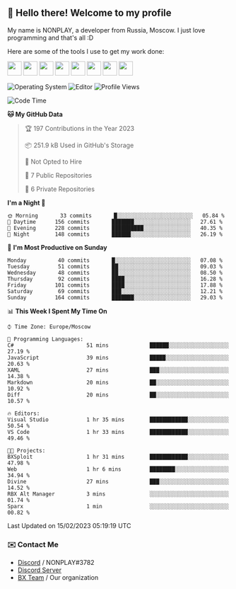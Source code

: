 ## :wave: Hello there! Welcome to my profile

My name is NONPLAY, a developer from Russia, Moscow. I just love programming and that's all :D

Here are some of the tools I use to get my work done:

<kbd><img height="32" src="https://img.icons8.com/color/2x/visual-studio-code-2019.png"></kbd>
<kbd><img height="32" src="https://img.icons8.com/color/2x/linux.png"></kbd>
<kbd><img height="32" src="https://img.icons8.com/fluent/2x/console.png"></kbd>
<kbd><img height="32" src="https://img.icons8.com/color/2x/open-source.png"></kbd>
<kbd><img height="32" src="https://img.icons8.com/color/2x/git.png"></kbd>
<kbd><img height="32" src="https://img.icons8.com/color/2x/nginx.png"></kbd>
<a href="?#gh-light-mode-only"><kbd><img height="32" src="https://img.icons8.com/metro/2x/mysql.png"></kbd></a>
<a href="?#gh-dark-mode-only"><kbd><img height="32" src="https://img.icons8.com/FFFFFF/metro/2x/mysql.png"></kbd></a>

![Operating System](https://img.shields.io/badge/OS-Windows%2010%20Pro-informational?style=for-the-badge&logo=Windows&logoColor=white&color=007ec6)
![Editor](https://img.shields.io/badge/Editor-VS%20Code-informational?style=for-the-badge&logo=Visual%20Studio%20Code&logoColor=white&color=007ec6)
![Profile Views](https://komarev.com/ghpvc/?username=NONPLAYT&color=blue&style=for-the-badge)

<!--START_SECTION:waka-->
![Code Time](http://img.shields.io/badge/Code%20Time-68%20hrs%2045%20mins-blue)

**🐱 My GitHub Data** 

> 🏆 197 Contributions in the Year 2023
 > 
> 📦 251.9 kB Used in GitHub's Storage 
 > 
> 🚫 Not Opted to Hire
 > 
> 📜 7 Public Repositories 
 > 
> 🔑 6 Private Repositories  
 > 
**I'm a Night 🦉** 

```text
🌞 Morning       33 commits       █░░░░░░░░░░░░░░░░░░░░░░░░   05.84 % 
🌆 Daytime      156 commits       ███████░░░░░░░░░░░░░░░░░░   27.61 % 
🌃 Evening      228 commits       ██████████░░░░░░░░░░░░░░░   40.35 % 
🌙 Night        148 commits       ██████░░░░░░░░░░░░░░░░░░░   26.19 % 

```
📅 **I'm Most Productive on Sunday** 

```text
Monday          40 commits       █░░░░░░░░░░░░░░░░░░░░░░░░   07.08 % 
Tuesday         51 commits       ██░░░░░░░░░░░░░░░░░░░░░░░   09.03 % 
Wednesday       48 commits       ██░░░░░░░░░░░░░░░░░░░░░░░   08.50 % 
Thursday        92 commits       ████░░░░░░░░░░░░░░░░░░░░░   16.28 % 
Friday         101 commits       ████░░░░░░░░░░░░░░░░░░░░░   17.88 % 
Saturday        69 commits       ███░░░░░░░░░░░░░░░░░░░░░░   12.21 % 
Sunday         164 commits       ███████░░░░░░░░░░░░░░░░░░   29.03 % 

```


📊 **This Week I Spent My Time On** 

```text
⌚︎ Time Zone: Europe/Moscow

💬 Programming Languages: 
C#                       51 mins             ██████░░░░░░░░░░░░░░░░░░░   27.19 % 
JavaScript               39 mins             █████░░░░░░░░░░░░░░░░░░░░   20.63 % 
XAML                     27 mins             ███░░░░░░░░░░░░░░░░░░░░░░   14.38 % 
Markdown                 20 mins             ██░░░░░░░░░░░░░░░░░░░░░░░   10.92 % 
Diff                     20 mins             ██░░░░░░░░░░░░░░░░░░░░░░░   10.57 % 

🔥 Editors: 
Visual Studio            1 hr 35 mins        ████████████░░░░░░░░░░░░░   50.54 % 
VS Code                  1 hr 33 mins        ████████████░░░░░░░░░░░░░   49.46 % 

🐱‍💻 Projects: 
BXSploit                 1 hr 31 mins        ████████████░░░░░░░░░░░░░   47.98 % 
Web                      1 hr 6 mins         ████████░░░░░░░░░░░░░░░░░   34.94 % 
Divine                   27 mins             ███░░░░░░░░░░░░░░░░░░░░░░   14.52 % 
RBX Alt Manager          3 mins              ░░░░░░░░░░░░░░░░░░░░░░░░░   01.74 % 
Sparx                    1 min               ░░░░░░░░░░░░░░░░░░░░░░░░░   00.82 % 

```


 Last Updated on 15/02/2023 05:19:19 UTC
<!--END_SECTION:waka-->

### ✉️ Contact Me

- [Discord](https://discord.com/users/597087584090587177) / NONPLAY#3782
- [Discord Server](https://discord.gg/p7cxhw7E2M)
- [BX Team](https://github.com/BX-Team) / Our organization
